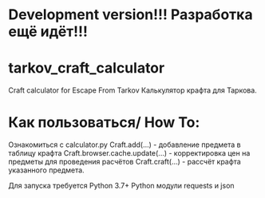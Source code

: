 # Development version!!! Разработка ещё идёт!!!
# tarkov_craft_calculator
Craft calculator for Escape From Tarkov
Калькулятор крафта для Таркова.
# Как пользоваться/ How To:
Ознакомиться с calculator.py
  Craft.add(...) - добавление предмета в таблицу крафта
  Craft.browser.cache.update(...) - корректировка цен на предметы для проведения расчётов
  Craft.craft(...) - рассчёт крафта указанного предмета.

Для запуска требуется Python 3.7+
Python модули requests и json
